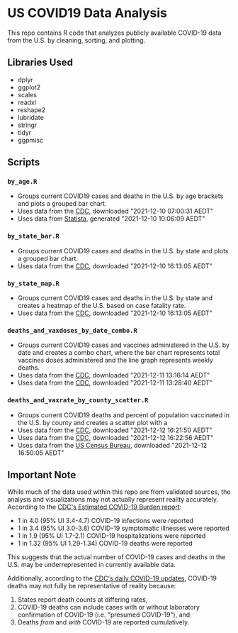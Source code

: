 # US COVID19 Data Analysis

This repo contains R code that analyzes publicly available COVID-19 data from the U.S. by cleaning, sorting, and plotting.

## Libraries Used
- dplyr
- ggplot2
- scales
- readxl
- reshape2
- lubridate
- stringr
- tidyr
- ggpmisc

## Scripts
### `by_age.R`
- Groups current COVID19 cases and deaths in the U.S. by age brackets and plots a grouped bar chart.
- Uses data from the [CDC](https://data.cdc.gov/api/views/9bhg-hcku/rows.csv?accessType=DOWNLOAD), downloaded "2021-12-10 07:00:31 AEDT" 
- Uses data from [Statista](https://www.statista.com/statistics/1254271/us-total-number-of-covid-cases-by-age-group/), generated "2021-12-10 10:06:09 AEDT"

### `by_state_bar.R`
- Groups current COVID19 cases and deaths in the U.S. by state and plots a grouped bar chart.
- Uses data from the [CDC](https://data.cdc.gov/api/views/9mfq-cb36/rows.csv?accessType=DOWNLOAD), downloaded "2021-12-10 16:13:05 AEDT"

### `by_state_map.R`
- Groups current COVID19 cases and deaths in the U.S. by state and creates a heatmap of the U.S. based on case fatality rate.
- Uses data from the [CDC](https://data.cdc.gov/api/views/9mfq-cb36/rows.csv?accessType=DOWNLOAD), downloaded "2021-12-10 16:13:05 AEDT"

### `deaths_and_vaxdoses_by_date_combo.R`
- Groups current COVID19 cases and vaccines administered in the U.S. by date and creates a combo chart, where the bar chart represents total vaccines doses administered and the line graph represents weekly deaths.
- Uses data from the [CDC](https://data.cdc.gov/api/views/unsk-b7fc/rows.csv?accessType=DOWNLOAD), downloaded "2021-12-11 13:16:14 AEDT"
- Uses data from the [CDC](https://data.cdc.gov/api/views/vsak-wrfu/rows.csv?accessType=DOWNLOAD), downloaded "2021-12-11 13:28:40 AEDT"

### `deaths_and_vaxrate_by_county_scatter.R`
- Groups current COVID19 deaths and percent of population vaccinated in the U.S. by county and creates a scatter plot with a 
- Uses data from the [CDC](https://data.cdc.gov/api/views/kn79-hsxy/rows.csv?accessType=DOWNLOAD), downloaded "2021-12-12 16:21:50 AEDT"
- Uses data from the [CDC](https://data.cdc.gov/api/views/8xkx-amqh/rows.csv?accessType=DOWNLOAD), downloaded "2021-12-12 16:22:56 AEDT"
- Uses data from the [US Census Bureau](https://www2.census.gov/programs-surveys/popest/tables/2010-2019/counties/totals/co-est2019-annres.xlsx), downloaded "2021-12-12 16:50:05 AEDT"

## Important Note
While much of the data used within this repo are from validated sources, the analysis and visualizations may not actually represent reality accurately.
According to the [CDC's Estimated COVID-19 Burden report](https://www.cdc.gov/coronavirus/2019-ncov/cases-updates/burden.html):

- 1 in 4.0 (95% UI 3.4-4.7) COVID-19 infections were reported
- 1 in 3.4 (95% UI 3.0-3.8) COVID-19 symptomatic illnesses were reported
- 1 in 1.9 (95% UI 1.7-2.1) COVID-19 hospitalizations were reported
- 1 in 1.32 (95% UI 1.29-1.34) COVID-19 deaths were reported

This suggests that the actual number of COVID-19 cases and deaths in the U.S. may be underrepresented in currently available data. 

Additionally, according to the [CDC's daily COVID-19 updates](https://www.cdc.gov/nchs/nvss/vsrr/covid19/index.htm), COVID-19 deaths may not fully be representative of reality because:

1. States report death counts at differing rates,
2. COVID-19 deaths can include cases with or without laboratory confirmation of COVID-19 (i.e. "presumed COVID-19"), and
3. Deaths *from* and *with* COVID-19 are reported cumulatively.